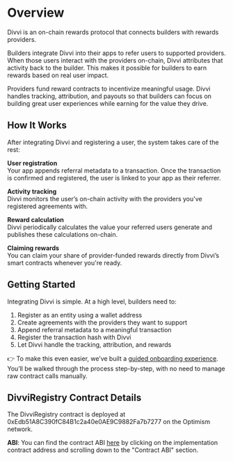 # Overview

Divvi is an on-chain rewards protocol that connects builders with rewards providers.

Builders integrate Divvi into their apps to refer users to supported providers. When those users interact with the providers on-chain, Divvi attributes that activity back to the builder. This makes it possible for builders to earn rewards based on real user impact.

Providers fund reward contracts to incentivize meaningful usage. Divvi handles tracking, attribution, and payouts so that builders can focus on building great user experiences while earning for the value they drive.

## How It Works

After integrating Divvi and registering a user, the system takes care of the rest:

**User registration**  
Your app appends referral metadata to a transaction. Once the transaction is confirmed and registered, the user is linked to your app as their referrer.

**Activity tracking**  
Divvi monitors the user’s on-chain activity with the providers you've registered agreements with.

**Reward calculation**  
Divvi periodically calculates the value your referred users generate and publishes these calculations on-chain.

**Claiming rewards**  
You can claim your share of provider-funded rewards directly from Divvi’s smart contracts whenever you're ready.

## Getting Started

Integrating Divvi is simple. At a high level, builders need to:

1. Register as an entity using a wallet address
1. Create agreements with the providers they want to support
1. Append referral metadata to a meaningful transaction
1. Register the transaction hash with Divvi
1. Let Divvi handle the tracking, attribution, and rewards

👉 To make this even easier, we’ve built a [guided onboarding experience](app.divvi.xyz/builders). You’ll be walked through the process step-by-step, with no need to manage raw contract calls manually.

## DivviRegistry Contract Details

The DivviRegistry contract is deployed at 0xEdb51A8C390fC84B1c2a40e0AE9C9882Fa7b7277 on the Optimism network.

**ABI**: You can find the contract ABI [here](https://optimistic.etherscan.io/address/0xEdb51A8C390fC84B1c2a40e0AE9C9882Fa7b7277#readProxyContract) by clicking on the implementation contract address and scrolling down to the "Contract ABI" section.
